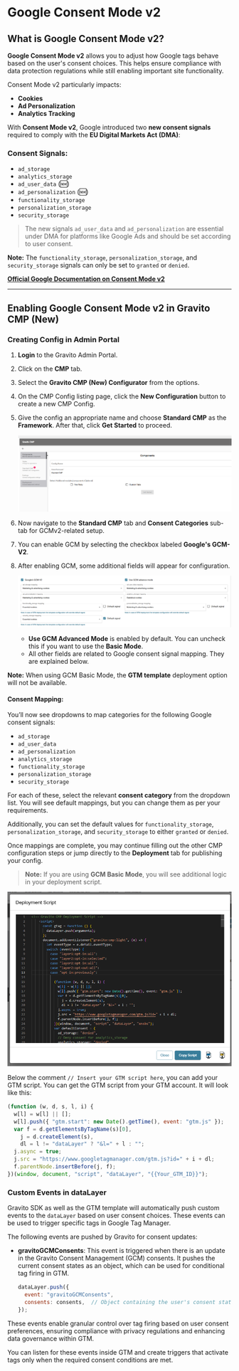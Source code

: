 # Google Consent Mode v2

## What is Google Consent Mode v2?

**Google Consent Mode v2** allows you to adjust how Google tags behave based on the user's consent choices. This helps ensure compliance with data protection regulations while still enabling important site functionality.

Consent Mode v2 particularly impacts:

- **Cookies**
- **Ad Personalization**
- **Analytics Tracking**

With **Consent Mode v2**, Google introduced two **new consent signals** required to comply with the **EU Digital Markets Act (DMA)**:

### Consent Signals:
- `ad_storage`
- `analytics_storage`
- `ad_user_data` (🆕)
- `ad_personalization` (🆕)
- `functionality_storage`
- `personalization_storage`
- `security_storage`

> The new signals `ad_user_data` and `ad_personalization` are essential under DMA for platforms like Google Ads and should be set according to user consent.

**Note:** The `functionality_storage`, `personalization_storage`, and `security_storage` signals can only be set to `granted` or `denied`.

**[Official Google Documentation on Consent Mode v2](https://developers.google.com/tag-platform/devguides/consent)**

---

## Enabling Google Consent Mode v2 in Gravito CMP (New)

### Creating Config in Admin Portal

1. **Login** to the Gravito Admin Portal.
2. Click on the **CMP** tab.
3. Select the **Gravito CMP (New) Configurator** from the options.
4. On the CMP Config listing page, click the **New Configuration** button to create a new CMP Config.
5. Give the config an appropriate name and choose **Standard CMP** as the **Framework**. After that, click **Get Started** to proceed.
    
    ![](../../img/configurator_setup.png)

6. Now navigate to the **Standard CMP** tab and **Consent Categories** sub-tab for GCMv2-related setup.
7. You can enable GCM by selecting the checkbox labeled **Google's GCM-V2**.
8. After enabling GCM, some additional fields will appear for configuration.
    
    ![](../../img/gcm_setup.png)

    - **Use GCM Advanced Mode** is enabled by default. You can uncheck this if you want to use the **Basic Mode**.
    - All other fields are related to Google consent signal mapping. They are explained below.

**Note:** When using GCM Basic Mode, the **GTM template** deployment option will not be available.

#### Consent Mapping:

You’ll now see dropdowns to map categories for the following Google consent signals:
- `ad_storage`
- `ad_user_data`
- `ad_personalization`
- `analytics_storage`
- `functionality_storage`
- `personalization_storage`
- `security_storage`

For each of these, select the relevant **consent category** from the dropdown list. You will see default mappings, but you can change them as per your requirements.

Additionally, you can set the default values for `functionality_storage`, `personalization_storage`, and `security_storage` to either `granted` or `denied`.

Once mappings are complete, you may continue filling out the other CMP configuration steps or jump directly to the **Deployment** tab for publishing your config.

> **Note:** If you are using **GCM Basic Mode**, you will see additional logic in your deployment script.

   ![](../../img/additional_Gtm_logic.png)

   Below the comment `// Insert your GTM script here`, you can add your GTM script. You can get the GTM script from your GTM account. It will look like this:

```js
(function (w, d, s, l, i) {
  w[l] = w[l] || [];
  w[l].push({ "gtm.start": new Date().getTime(), event: "gtm.js" });
  var f = d.getElementsByTagName(s)[0],
    j = d.createElement(s),
    dl = l != "dataLayer" ? "&l=" + l : "";
  j.async = true;
  j.src = "https://www.googletagmanager.com/gtm.js?id=" + i + dl;
  f.parentNode.insertBefore(j, f);
})(window, document, "script", "dataLayer", "{{Your_GTM_ID}}");
```

### Custom Events in dataLayer

Gravito SDK as well as the GTM template will automatically push custom events to the `dataLayer` based on user consent choices. These events can be used to trigger specific tags in Google Tag Manager.

The following events are pushed by Gravito for consent updates:

- **gravitoGCMConsents**:
  This event is triggered when there is an update in the Gravito Consent Management (GCM) consents. It pushes the current consent states as an object, which can be used for conditional tag firing in GTM.

  ```javascript
  dataLayer.push({
    event: "gravitoGCMConsents",
    consents: consents,  // Object containing the user's consent states
  });
  ```



These events enable granular control over tag firing based on user consent preferences, ensuring compliance with privacy regulations and enhancing data governance within GTM.

You can listen for these events inside GTM and create triggers that activate tags only when the required consent conditions are met.

